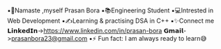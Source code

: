 ▪🙏Namaste ,myself Prasan Bora 
▪📚Engineering Student 
▪💻Intrested in Web Development 
▪✍Learning & practising DSA in C++
▪✨Connect me 𝗟𝗶𝗻𝗸𝗲𝗱𝗜𝗻->https://www.linkedin.com/in/prasan-bora 𝗚𝗺𝗮𝗶𝗹->prasanbora23@gmail.com
▪⚡ Fun fact: I am always ready to learn😅

